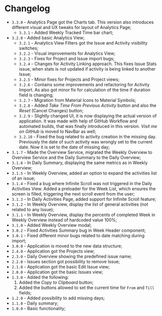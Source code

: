# Changelog

- `3.3.0` - Analytics Page got the Charts tab. This version also introduces different visual and UX tweaks for layout of Analytics Page;
  - `3.3.1` - Added Weekly Tracked Time bar chart; 
- `3.2.0` - Added basic Analytics View;
  - `3.2.1` - Analytics View Filters got the Issue and Activity visibility switches;
  - `3.2.2` - Visual improvements for Analytics View;
  - `3.2.3` - Fixes for Project and Issue import bugs;
  - `3.2.4` - Changes for Activity Linking approach. This fixes Issue Stats issue, when stats is not updated if activity is being linked to another Issue;
  - `3.2.5` - Minor fixes for Projects and Project views;
  - `3.2.6` - Contains some improvements and refactoring for Activity Import. As also got minor fix for calculation of the time if duration field is changing;
  - `3.2.7` - Migration from Material Icons to Material Symbols;
  - `3.2.8` - Added _Take Time From Previous Activity_ button and also the _Reset_ (Cancel Changes) button;
  - `3.2.9` - Slightly changed UI, it is now displaying the actual version of application. It was made with help of GitHub Workflow and automated builds, that was finally introduced in this version. _Visit me on GitHub_ is moved to NavBar as well;
  - `3.2.10` - Fixed the bug related to activity creation in the missing day. Previously the date of such activity was wrongly set to the current date. Now it is set to the date of missing day;
- `3.1.7` - Made the Overview Service, migrated the Weekly Overview to Overview Service and the Daily Summary to the Daily Overview;
- `3.1.6` - In Daily Summary, displaying the same metrics as in Weekly Overview;
- `3.1.5` - In Weekly Overview, added an option to expand the activities list of an issue;
- `3.1.4` - Fixed a bug where Infinite Scroll was not triggered in the Daily Activities View. Added a preloader for the Week List, which ensures the screen is filled, triggering the next scroll event from the user;
- `3.1.3` - In Daily Activities Page, added support for Infinite Scroll feature;
- `3.1.2` - In Weekly Overview, display the list of general activities (not related to any Issue);
- `3.1.1` - In Weekly Overview, display the percents of completed Week in Weekly Overview instead of hardcoded value 100%;
- `3.1.0` - Added Weekly Overview modal;
- `3.0.2` - Fixed Activities Summary bug in Week Header component;
- `3.0.1` - Fixed different minor bugs related to date matching during import;
- `3.0.0` - Application is moved to the new data structure;
- `2.4.0` - Application got the Projects view;
- `2.3.0` - Daily Overview showing the predefined issue name;
- `2.2.0` - Issues section got possibility to remove Issue;
- `2.1.0` - Application got the basic Edit Issue view;
- `2.0.0` - Application got the basic Issues view;
- `1.3.0` - Added the following:
  1. Added the _Copy to Clipboard_ button;
  2. Added the buttons allowed to set the current time for `From` and `Till` fields;
- `1.2.0` - Added possibility to add missing days;
- `1.1.0` - Daily summary;
- `1.0.0` - Basic functionality;
